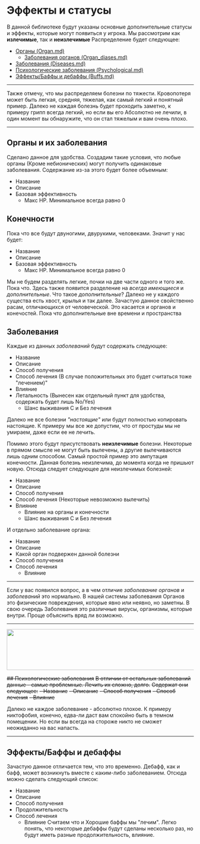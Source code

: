 # Эффекты и статусы
В данной библиотеке будут указаны основные дополнительные статусы и эффекты, которые могут появиться у игрока.
Мы рассмотрим как **излечимые**, так и **неизлечимые**
Распределение будет следующее:
- [Органы (Organ.md)](https://codeberg.org/themanyfaceddemon/DM-Bot/src/branch/master/Libriary_Of_Ruina%20-%20DB/Organ.md)
	- [Заболевания органов (Organ_diases.md)](https://codeberg.org/themanyfaceddemon/DM-Bot/src/branch/master/Libriary_Of_Ruina%20-%20DB/Organ_diases.md)
- [Заболевания (Diseases.md)](https://codeberg.org/themanyfaceddemon/DM-Bot/src/branch/master/Libriary_Of_Ruina%20-%20DB/Diseases.md)
- [Психологические заболевания (Psychological.md)](https://codeberg.org/themanyfaceddemon/DM-Bot/src/branch/master/Libriary_Of_Ruina%20-%20DB/Psychological.md)
- [Эффекты/Баффы и дебаффы (Buffs.md)](https://codeberg.org/themanyfaceddemon/DM-Bot/src/branch/master/Libriary_Of_Ruina%20-%20DB/Buffs.md)

---

Также отмечу, что мы распределяем болезни по тяжести. Кровопотеря может быть легкая, средняя, тяжелая, как самый легкий и понятный пример. Далеко не каждая болезнь будет проходить заметно, к примеру грипп всегда легкий, но если вы его Абсолютно не лечили, в один момент вы обнаружите, что он стал тяжелым и вам очень плохо.

---


## Органы и их заболевания 
Сделано данное для удобства. Создадим такие условия, что любые органы (Кроме небионических) могут получить одинаковые заболевания. 
Содержание из-за этого будет более объемным:
- Название
- Описание
- Базовая эффективность
	- Макс HP. Минимальное всегда равно 0

## Конечности
Пока что все будут двуногими, двурукими, человеками. Значит у нас будет:
- Название
- Описание
- Базовая эффективность
	- Макс HP. Минимальное всегда равно 0

Мы не будем разделять легкие, почки на две части одного и того же. Пока что.
Здесь также появится разделение на *всегда имеющиеся* и *дополнительные*. Что такое *дополнительные*? 
Далеко не у каждого существа есть хвост, крылья и так далее. Зачастую данное свойственно расам, отличающихся от человеческой. Это касается и органов и конечостей.
Пока что дополнительные вне времени и пространства
## Заболевания 
Каждые из данных *заболеваний* будут содержать следующее:
- Название
- Описание
- Способ получения
- Способ лечения (В случае положительных это будет считаться тоже "лечением)"
- Влияние
- Летальность (Вынесен как отдельный пункт для удобства, содержать будет лишь No/Yes)
	- Шанс выживания С и Без лечения

Далеко не все болезни *"настоящие"* или будут полностью копировать настоящие. К примеру мы все же допустим, что от простуды мы не умираем, даже если ее не лечить.

Помимо этого будут присутствовать **неизлечимые** болезни. Некоторые в прямом смысле не могут быть вылечены, а другие вылечиваются лишь одним способом.
Самый простой пример это ампутация конечности. Данная болезнь неизлечима, до момента когда не пришьют новую. 
Отсюда следует следующее для неизлечимых болезней:
- Название
- Описание
- Способ получения
- Способ лечения (Некоторые невозможно вылечить)
- Влияние 
	- Влияние на органы и конечности
	- Шанс выживания С и Без лечения


И отдельно заболевание органа:
- Название
- Описание
- Какой орган подвержен данной болезни
- Способ получения
- Способ лечения
	- Влияние
---

Если у вас появился вопрос, а в чем отличие *заболевание органов* и *заболеваний* это нормально. В нашей системы заболевания Органов это физические повреждения, которые явно или неявно, но заметны. В свою очередь Заболевания это различные вирусы, организмы, которые внутри. Проще объяснить вряд ли возможно.	

---
<p align="center"> <img alt="Banner" width="1128" height="110" src="https://codeberg.org/themanyfaceddemon/DM-Bot/raw/branch/master/Sprites.DM-Bot/in_process_banner2.png" /></p>

~~## Психологические заболевания~~
~~В отличии от остальных заболеваний данные - самые проблемные. Лечить их сложно, долго.~~
~~Содержат они следующее:~~
	~~- Название~~
	~~- Описание~~
	~~- Способ получения~~
	~~- Способ лечения~~
	~~- Влияние~~
	
Далеко не каждое заболевание - абсолютно плохое. К примеру никтофобия, конечно, едва-ли даст вам спокойно быть в темном помещении. Но если вы всегда на стороже никто не сможет неожиданно на вас напасть. 

---

## Эффекты/Баффы и дебаффы
Зачастую данное отличается тем, что это временно. Дебафф, как и бафф, может возникнуть вместе с каким-либо заболеванием. Отсюда можно сделать следующий список:
- Название
- Описание
- Способ получения
- Продолжительность
- Способ лечения
	- Влияние
Считаем что и Хорошие баффы мы "лечим". Легко понять, что некоторые дебаффы будут сделаны несколько раз, но будут иметь разные продолжительность, влияние.
